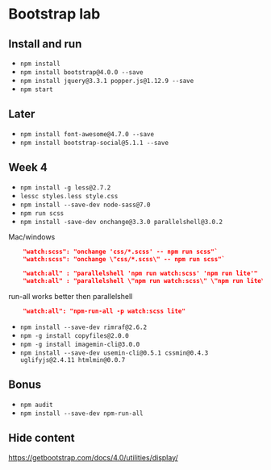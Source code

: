 # Bootstrap lab

## Install and run

* `npm install`
* `npm install bootstrap@4.0.0 --save`
* `npm install jquery@3.3.1 popper.js@1.12.9 --save`
* `npm start`

## Later

* `npm install font-awesome@4.7.0 --save`
* `npm install bootstrap-social@5.1.1 --save`

## Week 4

* `npm install -g less@2.7.2`
* `lessc styles.less style.css`
* `npm install --save-dev node-sass@7.0`
* `npm run scss`
* `npm install -save-dev onchange@3.3.0 parallelshell@3.0.2`

Mac/windows

```json
    "watch:scss": "onchange 'css/*.scss' -- npm run scss"`
    "watch:scss": "onchange \"css/*.scss\" -- npm run scss"`
```

```json
    "watch:all" : "parallelshell 'npm run watch:scss' 'npm run lite'"
    "watch:all" : "parallelshell \"npm run watch:scss\" \"npm run lite\""
```

run-all works better then parallelshell

```json
    "watch:all": "npm-run-all -p watch:scss lite"
```

* `npm install --save-dev rimraf@2.6.2`
* `npm -g install copyfiles@2.0.0`
* `npm -g install imagemin-cli@3.0.0`
* `npm install --save-dev usemin-cli@0.5.1 cssmin@0.4.3 uglifyjs@2.4.11 htmlmin@0.0.7`

## Bonus

* `npm audit`
* `npm install --save-dev npm-run-all`

## Hide content

<https://getbootstrap.com/docs/4.0/utilities/display/>
